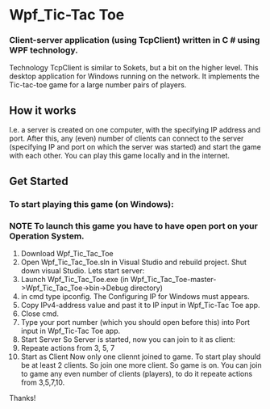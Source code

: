 # Wpf_Tic-Tac Toe
### Client-server application (using TcpClient) written in C # using WPF technology.

Technology TcpClient is similar to Sokets, but a bit on the higher level. This desktop application for Windows running on the network.
It implements the Tic-tac-toe game for a large number pairs of players.

## How it works

I.e. a server is created on one computer, with the specifying IP address and port. After this, any (even) number of clients can connect to the server (specifying IP and port on which the server was started) and start the game with each other.
You can play this game locally and in the internet.

## Get Started

### To start playing this game (on Windows):
### NOTE To launch this game you have to have open port on your Operation System.
1.  Download Wpf_Tic_Tac_Toe
2. Open Wpf_Tic_Tac_Toe.sln in Visual Studio and rebuild project. Shut down visual Studio.
Lets start server:
3. Launch Wpf_Tic_Tac_Toe.exe (in Wpf_Tic_Tac_Toe-master->Wpf_Tic_Tac_Toe->bin->Debug directory)
4. in cmd type ipconfig. The Configuring IP for Windows must appears.
5. Copy IPv4-address value and past it to IP input in  Wpf_Tic-Tac Toe  app.
6. Close cmd.
7. Type your port number (which you should open before this) into Port input in Wpf_Tic-Tac Toe  app.
8. Start Server
So Server is started, now you can join to it as client:
9. Repeate actions from 3, 5, 7
10. Start as Client
Now only one cliennt joined to game. To start play should be at least 2 clients. So join one more client. So game is on.
You can join to game any even number of clients (players), to do it repeate actions from 3,5,7,10.

Thanks!
